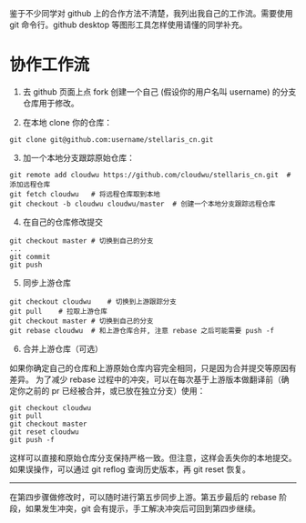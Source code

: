 鉴于不少同学对 github 上的合作方法不清楚，我列出我自己的工作流。需要使用 git 命令行。github desktop 等图形工具怎样使用请懂的同学补充。


协作工作流
==========

1. 去 github 页面上点 fork 创建一个自己 (假设你的用户名叫 username) 的分支仓库用于修改。

2. 在本地 clone 你的仓库：
```
git clone git@github.com:username/stellaris_cn.git
```

3. 加一个本地分支跟踪原始仓库：
```
git remote add cloudwu https://github.com/cloudwu/stellaris_cn.git	# 添加远程仓库
git fetch cloudwu	# 将远程仓库取到本地
git checkout -b cloudwu cloudwu/master	# 创建一个本地分支跟踪远程仓库
```

4. 在自己的仓库修改提交
```
git checkout master	# 切换到自己的分支
...
git commit 
git push
```

5. 同步上游仓库
```
git checkout cloudwu	# 切换到上游跟踪分支
git pull	# 拉取上游仓库
git checkout master	# 切换到自己的分支
git rebase cloudwu	# 和上游仓库合并, 注意 rebase 之后可能需要 push -f
```

6. 合并上游仓库（可选）

如果你确定自己的仓库和上游原始仓库内容完全相同，只是因为合并提交等原因有差异。
为了减少 rebase 过程中的冲突，可以在每次基于上游版本做翻译前（确定你之前的 pr 已经被合并，或已放在独立分支）使用：
```
git checkout cloudwu
git pull
git checkout master
git reset cloudwu
git push -f
```
这样可以直接和原始仓库分支保持严格一致。但注意，这样会丢失你的本地提交。如果误操作，可以通过 git reflog 查询历史版本，再 git reset 恢复。


----

在第四步骤做修改时，可以随时进行第五步同步上游。第五步最后的 rebase 阶段，如果发生冲突，git 会有提示，手工解决冲突后可回到第四步继续。


